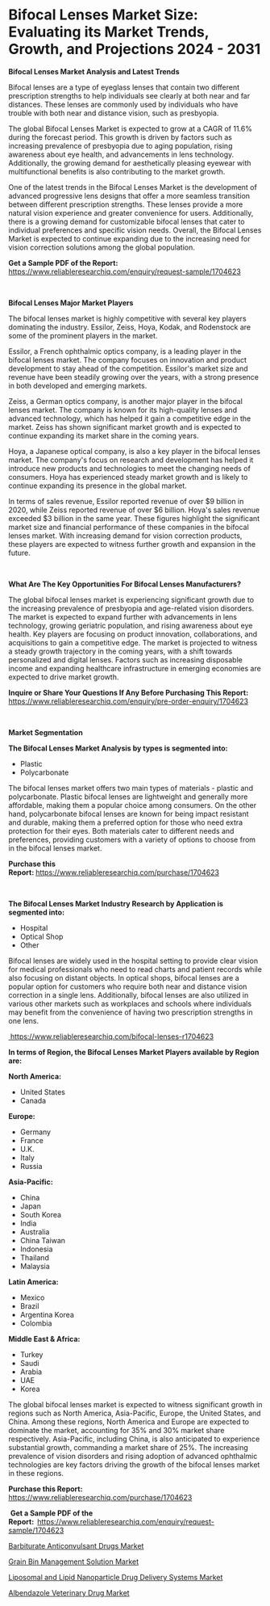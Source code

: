 <p><h1>Bifocal Lenses Market Size: Evaluating its Market Trends, Growth, and Projections 2024 - 2031</h1></p><p><strong>Bifocal Lenses Market Analysis and Latest Trends</strong></p>
<p><p>Bifocal lenses are a type of eyeglass lenses that contain two different prescription strengths to help individuals see clearly at both near and far distances. These lenses are commonly used by individuals who have trouble with both near and distance vision, such as presbyopia.</p><p>The global Bifocal Lenses Market is expected to grow at a CAGR of 11.6% during the forecast period. This growth is driven by factors such as increasing prevalence of presbyopia due to aging population, rising awareness about eye health, and advancements in lens technology. Additionally, the growing demand for aesthetically pleasing eyewear with multifunctional benefits is also contributing to the market growth.</p><p>One of the latest trends in the Bifocal Lenses Market is the development of advanced progressive lens designs that offer a more seamless transition between different prescription strengths. These lenses provide a more natural vision experience and greater convenience for users. Additionally, there is a growing demand for customizable bifocal lenses that cater to individual preferences and specific vision needs. Overall, the Bifocal Lenses Market is expected to continue expanding due to the increasing need for vision correction solutions among the global population.</p></p>
<p><strong>Get a Sample PDF of the Report:&nbsp;</strong> <a href="https://www.reliableresearchiq.com/enquiry/request-sample/1704623">https://www.reliableresearchiq.com/enquiry/request-sample/1704623</a></p>
<p>&nbsp;</p>
<p><strong>Bifocal Lenses Major Market Players</strong></p>
<p><p>The bifocal lenses market is highly competitive with several key players dominating the industry. Essilor, Zeiss, Hoya, Kodak, and Rodenstock are some of the prominent players in the market.</p><p>Essilor, a French ophthalmic optics company, is a leading player in the bifocal lenses market. The company focuses on innovation and product development to stay ahead of the competition. Essilor's market size and revenue have been steadily growing over the years, with a strong presence in both developed and emerging markets.</p><p>Zeiss, a German optics company, is another major player in the bifocal lenses market. The company is known for its high-quality lenses and advanced technology, which has helped it gain a competitive edge in the market. Zeiss has shown significant market growth and is expected to continue expanding its market share in the coming years.</p><p>Hoya, a Japanese optical company, is also a key player in the bifocal lenses market. The company's focus on research and development has helped it introduce new products and technologies to meet the changing needs of consumers. Hoya has experienced steady market growth and is likely to continue expanding its presence in the global market.</p><p>In terms of sales revenue, Essilor reported revenue of over $9 billion in 2020, while Zeiss reported revenue of over $6 billion. Hoya's sales revenue exceeded $3 billion in the same year. These figures highlight the significant market size and financial performance of these companies in the bifocal lenses market. With increasing demand for vision correction products, these players are expected to witness further growth and expansion in the future.</p></p>
<p>&nbsp;</p>
<p><strong>What Are The Key Opportunities For Bifocal Lenses Manufacturers?</strong></p>
<p><p>The global bifocal lenses market is experiencing significant growth due to the increasing prevalence of presbyopia and age-related vision disorders. The market is expected to expand further with advancements in lens technology, growing geriatric population, and rising awareness about eye health. Key players are focusing on product innovation, collaborations, and acquisitions to gain a competitive edge. The market is projected to witness a steady growth trajectory in the coming years, with a shift towards personalized and digital lenses. Factors such as increasing disposable income and expanding healthcare infrastructure in emerging economies are expected to drive market growth.</p></p>
<p><strong>Inquire or Share Your Questions If Any Before Purchasing This Report:</strong> <a href="https://www.reliableresearchiq.com/enquiry/pre-order-enquiry/1704623">https://www.reliableresearchiq.com/enquiry/pre-order-enquiry/1704623</a></p>
<p>&nbsp;</p>
<p><strong>Market Segmentation</strong></p>
<p><strong>The Bifocal Lenses Market Analysis by types is segmented into:</strong></p>
<p><ul><li>Plastic</li><li>Polycarbonate</li></ul></p>
<p><p>The bifocal lenses market offers two main types of materials - plastic and polycarbonate. Plastic bifocal lenses are lightweight and generally more affordable, making them a popular choice among consumers. On the other hand, polycarbonate bifocal lenses are known for being impact resistant and durable, making them a preferred option for those who need extra protection for their eyes. Both materials cater to different needs and preferences, providing customers with a variety of options to choose from in the bifocal lenses market.</p></p>
<p><strong>Purchase this Report:&nbsp;</strong><a href="https://www.reliableresearchiq.com/purchase/1704623">https://www.reliableresearchiq.com/purchase/1704623</a></p>
<p>&nbsp;</p>
<p><strong>The Bifocal Lenses Market Industry Research by Application is segmented into:</strong></p>
<p><ul><li>Hospital</li><li>Optical Shop</li><li>Other</li></ul></p>
<p><p>Bifocal lenses are widely used in the hospital setting to provide clear vision for medical professionals who need to read charts and patient records while also focusing on distant objects. In optical shops, bifocal lenses are a popular option for customers who require both near and distance vision correction in a single lens. Additionally, bifocal lenses are also utilized in various other markets such as workplaces and schools where individuals may benefit from the convenience of having two prescription strengths in one lens.</p></p>
<p><a href="https://www.reliableresearchiq.com/bifocal-lenses-r1704623">&nbsp;https://www.reliableresearchiq.com/bifocal-lenses-r1704623</a></p>
<p><strong>In terms of Region, the Bifocal Lenses Market Players available by Region are:</strong></p>
<p>
    <p> <strong> North America: </strong>
        <ul>
            <li>United States</li>
            <li>Canada</li>
        </ul>
        </p> 
    <p> <strong> Europe: </strong>
        <ul>
            <li>Germany</li>
            <li>France</li>
            <li>U.K.</li>
            <li>Italy</li>
            <li>Russia</li>
        </ul>
        </p> 
    <p> <strong> Asia-Pacific: </strong>
        <ul>
            <li>China</li>
            <li>Japan</li>
            <li>South Korea</li>
            <li>India</li>
            <li>Australia</li>
            <li>China Taiwan</li>
            <li>Indonesia</li>
            <li>Thailand</li>
            <li>Malaysia</li>
        </ul>
        </p> 
    <p> <strong> Latin America: </strong>
        <ul>
            <li>Mexico</li>
            <li>Brazil</li>
            <li>Argentina Korea</li>
            <li>Colombia</li>
        </ul>
        </p> 
    <p> <strong> Middle East & Africa: </strong>
        <ul>
            <li>Turkey</li>
            <li>Saudi</li>
            <li>Arabia</li>
            <li>UAE</li>
            <li>Korea</li>
        </ul>
    </p>
    </p>
<p><p>The global bifocal lenses market is expected to witness significant growth in regions such as North America, Asia-Pacific, Europe, the United States, and China. Among these regions, North America and Europe are expected to dominate the market, accounting for 35% and 30% market share respectively. Asia-Pacific, including China, is also anticipated to experience substantial growth, commanding a market share of 25%. The increasing prevalence of vision disorders and rising adoption of advanced ophthalmic technologies are key factors driving the growth of the bifocal lenses market in these regions.</p></p>
<p><strong>Purchase this Report: </strong><a href="https://www.reliableresearchiq.com/purchase/1704623">https://www.reliableresearchiq.com/purchase/1704623</a></p>
<p>&nbsp;<strong>Get a Sample PDF of the Report:&nbsp;&nbsp;</strong><a href="https://www.reliableresearchiq.com/enquiry/request-sample/1704623">https://www.reliableresearchiq.com/enquiry/request-sample/1704623</a></p>
<p><strong></strong></p>
<p><p><a href="https://medium.com/@neilrogers69/barbiturate-anticonvulsant-drugs-market-market-segmentation-geographical-regions-and-market-ffe44bf947fd">Barbiturate Anticonvulsant Drugs Market</a></p><p><a href="https://github.com/gdfhhhj/Market-Research-Report-List-5/blob/main/grain-bin-management-solution-market.md">Grain Bin Management Solution Market</a></p><p><a href="https://github.com/julyju69/Market-Research-Report-List-4/blob/main/liposomal-and-lipid-nanoparticle-drug-delivery-systems-market.md">Liposomal and Lipid Nanoparticle Drug Delivery Systems Market</a></p><p><a href="https://medium.com/@sallyselcenk46/albendazole-veterinary-drug-market-share-market-analysis-growth-trends-forecasts-for-period-2566295ce6c4">Albendazole Veterinary Drug Market</a></p></p>